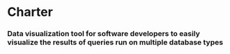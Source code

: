 # Charter

### Data visualization tool for software developers to easily visualize the results of queries run on multiple database types
